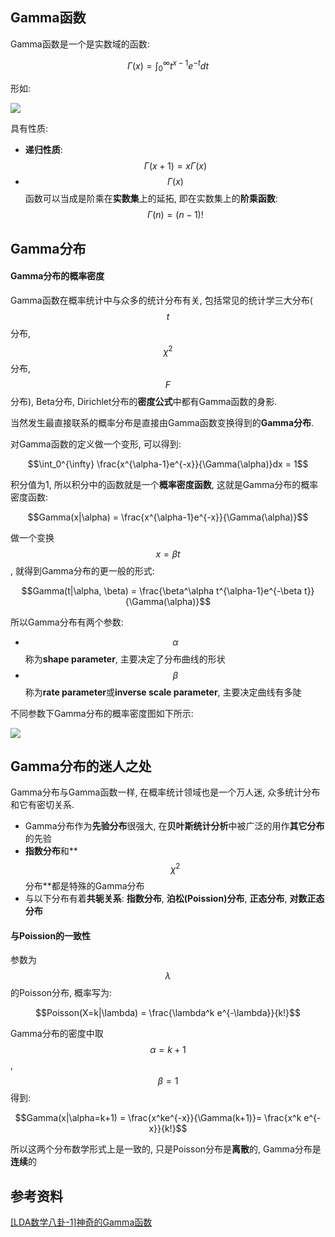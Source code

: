 ## Gamma函数

Gamma函数是一个是实数域的函数:

$$\Gamma(x)=\int_0^{\infty}t^{x-1}e^{-t}dt$$

形如:

![](http://cos.name/wp-content/uploads/2013/01/gamma-func.png)

具有性质:

- **递归性质**: $$\Gamma(x+1) = x \Gamma(x)$$
- $$\Gamma(x)$$函数可以当成是阶乘在**实数集**上的延拓, 即在实数集上的**阶乘函数**: $$\Gamma(n) = (n-1)!$$

## Gamma分布

#### Gamma分布的概率密度

Gamma函数在概率统计中与众多的统计分布有关, 包括常见的统计学三大分布($$t$$分布, $$\chi^2$$分布, $$F$$分布), Beta分布, Dirichlet分布的**密度公式**中都有Gamma函数的身影.

当然发生最直接联系的概率分布是直接由Gamma函数变换得到的**Gamma分布**.

对Gamma函数的定义做一个变形, 可以得到:

$$\int_0^{\infty} \frac{x^{\alpha-1}e^{-x}}{\Gamma(\alpha)}dx = 1$$

积分值为1, 所以积分中的函数就是一个**概率密度函数**, 这就是Gamma分布的概率密度函数:

$$Gamma(x|\alpha) = \frac{x^{\alpha-1}e^{-x}}{\Gamma(\alpha)}$$

做一个变换$$x=\beta t$$, 就得到Gamma分布的更一般的形式:

$$Gamma(t|\alpha, \beta) = \frac{\beta^\alpha t^{\alpha-1}e^{-\beta t}}{\Gamma(\alpha)}$$

所以Gamma分布有两个参数:

- $$\alpha$$称为**shape parameter**, 主要决定了分布曲线的形状
- $$\beta$$称为**rate parameter**或**inverse scale parameter**, 主要决定曲线有多陡

不同参数下Gamma分布的概率密度图如下所示:

![](http://cos.name/wp-content/uploads/2013/01/gamma-distribution.png)

## Gamma分布的迷人之处

Gamma分布与Gamma函数一样, 在概率统计领域也是一个万人迷, 众多统计分布和它有密切关系.

- Gamma分布作为**先验分布**很强大, 在**贝叶斯统计分析**中被广泛的用作**其它分布**的先验
- **指数分布**和**$$\chi^2$$分布**都是特殊的Gamma分布
- 与以下分布有着**共轭关系**: **指数分布**, **泊松(Poission)分布**, **正态分布**, **对数正态分布**

#### 与Poission的一致性

参数为$$\lambda$$的Poisson分布, 概率写为:

$$Poisson(X=k|\lambda) = \frac{\lambda^k e^{-\lambda}}{k!}$$

Gamma分布的密度中取$$\alpha = k+1$$, $$\beta=1$$得到:

$$Gamma(x|\alpha=k+1) = \frac{x^ke^{-x}}{\Gamma(k+1)}= \frac{x^k e^{-x}}{k!}$$

所以这两个分布数学形式上是一致的, 只是Poisson分布是**离散**的, Gamma分布是**连续**的

## 参考资料

[[LDA数学八卦-1]神奇的Gamma函数](http://www.flickering.cn/数学之美/2014/06/[lda数学八卦]神奇的gamma函数/)

